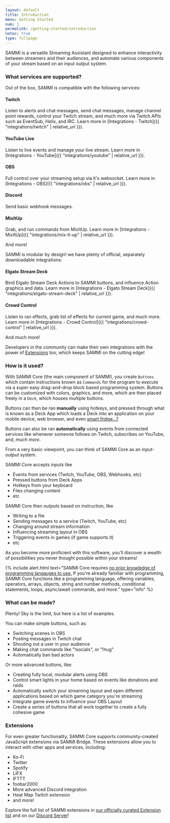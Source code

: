 ```yaml
---
layout: default
title: Introduction
menu: Getting Started
num: 1
permalink: /getting-started/introduction
notoc: true
type: fullpage
---
```


<p class="lb-lead">SAMMI is a versatile Streaming Assistant designed to enhance interactivity between streamers and their audiences, and automate various components of your stream based on an input output system.</p>

### What services are supported?

Out of the box, SAMMI is compatible with the following services:

#### Twitch

Listen to alerts and chat messages, send chat messages, manage channel point rewards, control your Twitch stream, and much more via Twitch APIs such as EventSub, Helix, and IRC. Learn more in [Integrations - Twitch]({{ "integrations/twitch" | relative_url }}).

#### YouTube Live

Listen to live events and manage your live stream. Learn more in [Integrations - YouTube]({{ "integrations/youtube" | relative_url }}).

#### OBS

Full control over your streaming setup via it's websocket. Learn more in [Integrations - OBS]({{ "integrations/obs" | relative_url }}).

#### Discord

Send basic webhook messages.

#### MixItUp

Grab, and run commands from MixItUp. Learn more in [Integrations - MixItUp]({{ "integrations/mix-it-up" | relative_url }}).

And more!

SAMMI is modular by design! we have plenty of official, separately downloadable integrations:

#### Elgato Stream Deck

Bind Elgato Stream Deck Actions to SAMMI buttons, and influence Action graphics and data. Learn more in [Integrations - Elgato Stream Deck]({{ "integrations/elgato-stream-deck" | relative_url }}).

#### Crowd Control

Listen to ran effects, grab list of effects for current game, and much more. Learn more in [Integrations - Crowd Control]({{ "integrations/crowd-control" | relative_url }}).

And much more!

Developers in the community can make their own integrations with the power of [Extensions](#extensions) too, which keeps SAMMI on the cutting edge!

### How is it used?

With SAMMI Core (the main component of SAMMI), you create `Buttons` which contain instructions known as `Commands` for the program to execute via a super easy drag-and-drop block based programming system. Buttons can be customized with colors, graphics, and more, which are then placed freely in a `Deck`, which houses multiple buttons.

Buttons can then be ran **manually** using hotkeys, and pressed through what is known as a Deck App which loads a Deck into an application on your mobile device, web browser, and even [smart fridge...?](https://x.com/sammisolutions/status/1650203870545563657)

Buttons can also be ran **automatically** using events from connected services like whenever someone follows on Twitch, subscribes on YouTube, and, *much more*.

From a very basic viewpoint, you can think of SAMMI Core as an *input-output* system.

SAMMI Core accepts *inputs* like
- Events from services (Twitch, YouTube, OBS, Webhooks, etc)
- Pressed buttons from Deck Apps
- Hotkeys from your keyboard
- Files changing content
- etc

SAMMI Core then *outputs* based on instruction, like
- Writing to a file
- Sending messages to a service (Twitch, YouTube, etc)
- Changing around stream information
- Influencing streaming layout in OBS
- Triggering events in games (if game supports it)
- etc

As you become more proficient with this software, you'll discover a wealth of possibilities you never thought possible within your streams!

{% include alert.html text="SAMMI Core requires <u>no prior knowledge of programming langauges to use.</u> If you're already familiar with programming, SAMMI Core functions like a programming language, offering variables, operators, arrays, objects, string and number methods, conditional statements, loops, async/await commands, and more." type="info" %} 

### What can be made?

Plenty! Sky is the limit, but here is a list of examples.

You can make simple buttons, such as:
- Switching scenes in OBS
- Posting messages in Twitch chat
- Shouting out a user in your audience
- Making chat commands like "!socials", or "!hug"
- Automatically ban bad actors

Or more advanced buttons, like:
- Creating fully local, modular alerts using OBS
- Control smart lights in your home based on events like donations and raids
- Automatically switch your streaming layout and open different applications based on which game category you're streaming
- Integrate game events to influence your OBS Layout
- Create a series of buttons that all work together to create a fully cohesive game

### Extensions

For even greater functionality, SAMMI Core supports community-created JavaScript extensions via SAMMI Bridge. These extensions allow you to interact with other apps and services, including:
- Ko-Fi
- Twitter
- Spotify
- LIFX
- IFTTT
- foobar2000
- More advanced Discord integration
- Heat Map Twitch extension
- and more!

Explore the full list of SAMMI extensions in [our officially curated Extension list](https://sammi.solutions/extensions) and on our [Discord Server](https://discord.gg/dXez8Zh)!

<!-- Are you a developer wanting to make an extension of your own? Check out the page How To Build an extension! -->